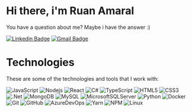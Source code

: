 
# Hi there, i'm Ruan Amaral
You have a question about me? Maybe i have the answer :)

[![Linkedin Badge](https://img.shields.io/badge/-Ruan%20Amaral-00875f?style=flat-square&labelColor=00875f&logo=Linkedin&logoColor=white&link=https://www.linkedin.com/in/ruan-a-92457612a/)](https://www.linkedin.com/in/ruan-a-92457612a/) [![Gmail Badge](https://img.shields.io/badge/-ruan.amaral.lemos@gmail.com-00875f?style=flat-square&labelColor=00875f&logo=Gmail&logoColor=white&link=mailto:ruan.amaral.lemos@gmail.com)](mailto:ruan.amaral.lemos@gmail.com)

# Technologies
These are some of the technologies and tools that I work with:

![JavaScript](https://img.shields.io/badge/-JavaScript-F7DF1E?style=flat-square&logo=javascript&logoColor=black) ![Nodejs](https://img.shields.io/badge/-Nodejs-339933?style=flat-square&logo=Node.js&logoColor=white) ![React](https://img.shields.io/badge/-React-1F232a?style=flat-square&logo=react) ![C#](https://img.shields.io/badge/c%23-%23239120.svg?style=flat-square&logo=c-sharp&logoColor=white) ![TypeScript](https://img.shields.io/badge/-TypeScript-3178C6?style=flat-square&logo=typescript&logoColor=white) ![HTML5](https://img.shields.io/badge/-HTML5-E34F26?style=flat-square&logo=html5&logoColor=white) ![CSS3](https://img.shields.io/badge/-CSS3-1572B6?style=flat-square&logo=css3)  ![.Net](https://img.shields.io/badge/.NET-5C2D91?style=flat-square&logo=.net&logoColor=white) ![MongoDB](https://img.shields.io/badge/-MongoDB-47A248?style=flat-square&logo=mongodb&logoColor=white) ![MySQL](https://img.shields.io/badge/-MySQL-4479A1?style=flat-square&logo=mysql&logoColor=white) ![MicrosoftSQLServer](https://img.shields.io/badge/Microsoft%20SQL%20Server-CC2927?style=flat-square&logo=microsoft%20sql%20server&logoColor=white) ![Python](https://img.shields.io/badge/python-3670A0?style=flat-square&logo=python&logoColor=ffdd54) ![Docker](https://img.shields.io/badge/-Docker-2496ED?style=flat-square&logo=docker&logoColor=white) ![Git](https://img.shields.io/badge/-Git-black?style=flat-square&logo=git) ![GitHub](https://img.shields.io/badge/-GitHub-181717?style=flat-square&logo=github) ![AzureDevOps](https://img.shields.io/badge/-Azure%20DevOps-0078D7?style=flat-square&logo=azure-devops) ![Yarn](https://img.shields.io/badge/-Yarn-2C8EBB?style=flat-square&logo=yarn&logoColor=white) ![NPM](https://img.shields.io/badge/-NPM-CB3837?style=flat-square&logo=NPM&logoColor=white) ![Linux](https://img.shields.io/badge/-Linux-FCC624?style=flat-square&logo=linux&logoColor=black)



